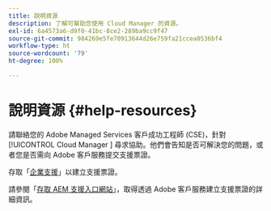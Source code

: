 ```yaml
---
title: 說明資源
description: 了解可幫助您使用 Cloud Manager 的資源。
exl-id: 6a4573a6-d9f0-41bc-8ce2-289ba9cc9f47
source-git-commit: 984269e5fe70913644d26e759fa21ccea0536bf4
workflow-type: ht
source-wordcount: '79'
ht-degree: 100%

---
```



# 說明資源 {#help-resources}

請聯絡您的 Adobe Managed Services 客戶成功工程師 (CSE)，針對 [!UICONTROL Cloud Manager ] 尋求協助。他們會告知是否可解決您的問題，或者您是否需向 Adobe 客戶服務提交支援票證。

存取「[企業支援](https://experienceleague.adobe.com/?support-tab=home#support)」以建立支援票證。

請參閱「[存取 AEM 支援入口網站](https://helpx.adobe.com/tw/enterprise/using/support-and-expert-services.html)」，取得透過 Adobe 客戶服務建立支援票證的詳細資訊。

